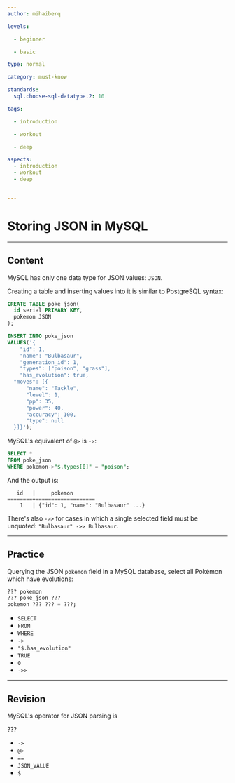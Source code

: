 ```yaml
---
author: mihaiberq

levels:

  - beginner

  - basic

type: normal

category: must-know

standards:
  sql.choose-sql-datatype.2: 10

tags:

  - introduction

  - workout

  - deep

aspects:
  - introduction
  - workout
  - deep


---
```


# Storing JSON in MySQL

---
## Content

MySQL has only one data type for JSON values: `JSON`.

Creating a table and inserting values into it is similar to PostgreSQL syntax:
```sql
CREATE TABLE poke_json(
  id serial PRIMARY KEY,
  pokemon JSON
);

INSERT INTO poke_json
VALUES('{
	"id": 1,
	"name": "Bulbasaur",
	"generation_id": 1,
	"types": ["poison", "grass"],
	"has_evolution": true,
  "moves": [{
      "name": "Tackle",
      "level": 1,
      "pp": 35,
      "power": 40,
      "accuracy": 100,
      "type": null
  }]}');
```
MySQL's equivalent of `@>` is `->`:
```sql
SELECT *
FROM poke_json
WHERE pokemon->"$.types[0]" = "poison";
```
And the output is:
```
   id   |     pokemon
========+===================
    1   | {"id": 1, "name": "Bulbasaur" ...}
```
There's also `->>` for cases in which a single selected field must be unquoted: `"Bulbasaur" ->> Bulbasaur`.

---
## Practice

Querying the JSON `pokemon` field in a MySQL database, select all Pokémon which have evolutions:
```sql
??? pokemon
??? poke_json ???
pokemon ??? ??? = ???;
```

* `SELECT`
* `FROM`
* `WHERE`
* `->`
* `"$.has_evolution"`
* `TRUE`
* `0`
* `->>`

---
## Revision

MySQL's operator for JSON parsing is

???


* `->`
* `@>`
* `==`
* `JSON_VALUE`
* `$`

 
 
